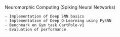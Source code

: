 Neuromorphic Computing (Spiking Neural Networks)

    - Implementation of Deep SNN basics
    - Implementation of Deep Q-Learning using PySNN
    - Benchmark on Gym task CartPole-v1
    - Evaluation of performance
